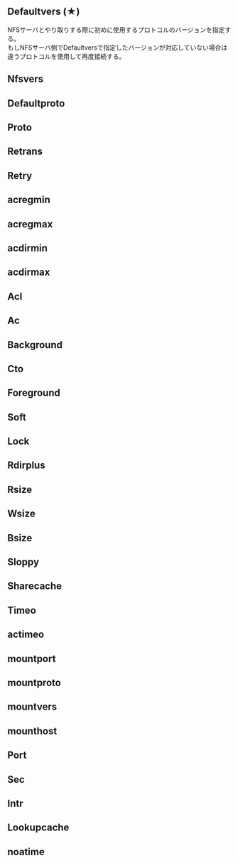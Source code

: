 ## Defaultvers (★)
NFSサーバとやり取りする際に初めに使用するプロトコルのバージョンを指定する。  
もしNFSサーバ側でDefaultversで指定したバージョンが対応していない場合は違うプロトコルを使用して再度接続する。

## Nfsvers
## Defaultproto
## Proto
## Retrans
## Retry
## acregmin
## acregmax
## acdirmin
## acdirmax
## Acl
## Ac
## Background
## Cto
## Foreground
## Soft
## Lock
## Rdirplus
## Rsize
## Wsize
## Bsize
## Sloppy
## Sharecache
## Timeo
## actimeo
## mountport
## mountproto
## mountvers
## mounthost
## Port
## Sec
## Intr
## Lookupcache
## noatime
